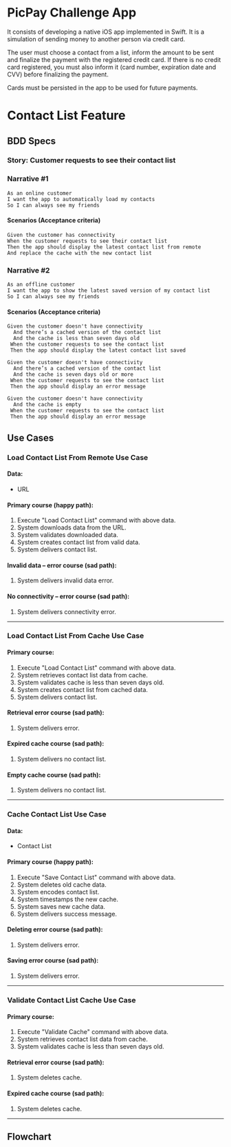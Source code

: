 # PicPay Challenge App

It consists of developing a native iOS app implemented in Swift. It is a simulation of sending money to another person via credit card.

The user must choose a contact from a list, inform the amount to be sent and finalize the payment with the registered credit card. If there is no credit card registered, you must also inform it (card number, expiration date and CVV) before finalizing the payment.

Cards must be persisted in the app to be used for future payments.

# Contact List Feature

## BDD Specs

### Story: Customer requests to see their contact list

### Narrative #1

```
As an online customer
I want the app to automatically load my contacts
So I can always see my friends
```

#### Scenarios (Acceptance criteria)

```
Given the customer has connectivity
When the customer requests to see their contact list
Then the app should display the latest contact list from remote
And replace the cache with the new contact list
```

### Narrative #2

```
As an offline customer
I want the app to show the latest saved version of my contact list
So I can always see my friends
```

#### Scenarios (Acceptance criteria)

```
Given the customer doesn't have connectivity
  And there’s a cached version of the contact list
  And the cache is less than seven days old
 When the customer requests to see the contact list
 Then the app should display the latest contact list saved

Given the customer doesn't have connectivity
  And there’s a cached version of the contact list
  And the cache is seven days old or more
 When the customer requests to see the contact list
 Then the app should display an error message

Given the customer doesn't have connectivity
  And the cache is empty
 When the customer requests to see the contact list
 Then the app should display an error message
```

## Use Cases

### Load Contact List From Remote Use Case

#### Data:
- URL

#### Primary course (happy path):
1. Execute "Load Contact List" command with above data.
2. System downloads data from the URL.
3. System validates downloaded data.
4. System creates contact list from valid data.
5. System delivers contact list.

#### Invalid data – error course (sad path):
1. System delivers invalid data error.

#### No connectivity – error course (sad path):
1. System delivers connectivity error.

---

### Load Contact List From Cache Use Case

#### Primary course:
1. Execute "Load Contact List" command with above data.
2. System retrieves contact list data from cache.
3. System validates cache is less than seven days old.
4. System creates contact list from cached data.
5. System delivers contact list.

#### Retrieval error course (sad path):
1. System delivers error.

#### Expired cache course (sad path): 
1. System delivers no contact list.

#### Empty cache course (sad path): 
1. System delivers no contact list.

---

### Cache Contact List Use Case

#### Data:
- Contact List

#### Primary course (happy path):
1. Execute "Save Contact List" command with above data.
2. System deletes old cache data.
3. System encodes contact list.
4. System timestamps the new cache.
5. System saves new cache data.
6. System delivers success message.

#### Deleting error course (sad path):
1. System delivers error.

#### Saving error course (sad path):
1. System delivers error.

---

### Validate Contact List Cache Use Case

#### Primary course:
1. Execute "Validate Cache" command with above data.
2. System retrieves contact list data from cache.
3. System validates cache is less than seven days old.

#### Retrieval error course (sad path):
1. System deletes cache.

#### Expired cache course (sad path): 
1. System deletes cache.

---

## Flowchart


